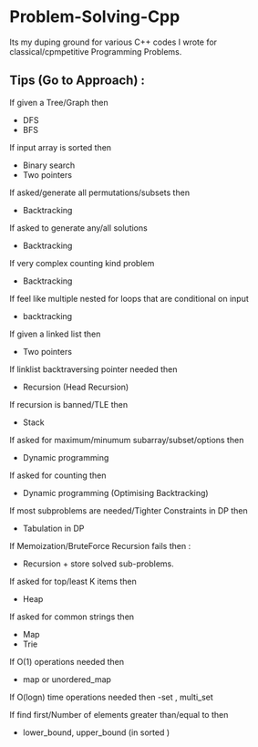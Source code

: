 # Problem-Solving-Cpp
Its my duping ground for various C++ codes I wrote for classical/cpmpetitive Programming Problems.


## Tips (Go to Approach) :

If given a Tree/Graph then
- DFS
- BFS


If input array is sorted then
- Binary search
- Two pointers

If asked/generate all permutations/subsets then
- Backtracking

If asked to generate any/all solutions 
- Backtracking

If very complex counting kind problem
- Backtracking

If feel like multiple nested for loops that are conditional on input
- backtracking

If given a linked list then
- Two pointers

If linklist backtraversing pointer needed then
- Recursion (Head Recursion)

If recursion is banned/TLE then
- Stack

If asked for maximum/minumum subarray/subset/options then
- Dynamic programming

If asked for counting then
- Dynamic programming (Optimising Backtracking)

If most subproblems are needed/Tighter Constraints in DP then
- Tabulation in DP 

If Memoization/BruteForce Recursion fails then :
- Recursion + store solved sub-problems.

If asked for top/least K items then
- Heap

If asked for common strings then
- Map
- Trie

If O(1) operations needed then 
- map or unordered_map 

If O(logn) time operations needed then 
-set , multi_set

If find first/Number of elements greater than/equal to then 
- lower_bound, upper_bound (in sorted )
